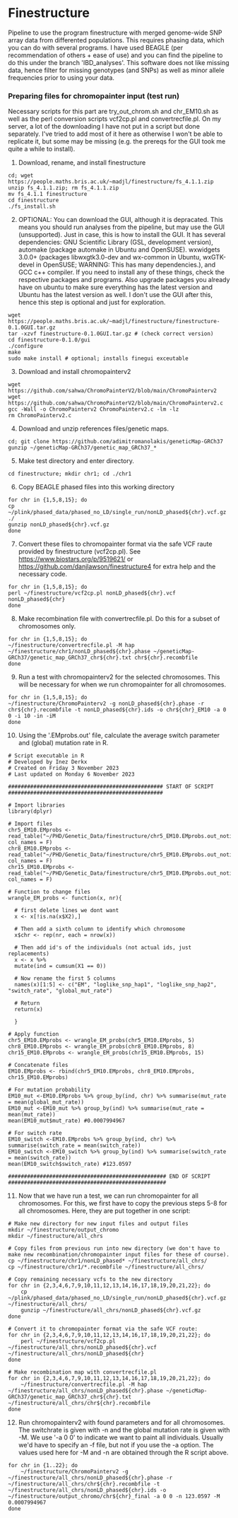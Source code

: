 # Finestructure 
Pipeline to use the program finestructure with merged genome-wide SNP array data from differented populations. This requires phasing data, which you can do with several programs. I have used BEAGLE (per recommendation of others + ease of use) and you can find the pipeline to do this under the branch 'IBD_analyses'. This software does not like missing data, hence filter for missing genotypes (and SNPs) as well as minor allele frequencies prior to using your data. 

### Preparing files for chromopainter input (test run)
Necessary scripts for this part are try_out_chrom.sh and chr_EM10.sh as well as the perl conversion scripts vcf2cp.pl and convertrecfile.pl. On my server, a lot of the downloading I have not put in a script but done separately. I've tried to add most of it here as otherwise I won't be able to replicate it, but some may be missing (e.g. the prereqs for the GUI took me quite a while to install). 

1. Download, rename, and install finestructure
```
cd; wget https://people.maths.bris.ac.uk/~madjl/finestructure/fs_4.1.1.zip
unzip fs_4.1.1.zip; rm fs_4.1.1.zip
mv fs_4.1.1 finestructure
cd finestructure
./fs_install.sh
```

2. OPTIONAL: You can download the GUI, although it is depracated. This means you should run analyses from the pipeline, but may use the GUI (unsupported). Just in case, this is how to install the GUI. It has several dependencies: GNU Scientific Library (GSL, development version), automake (package automake in Ubuntu and OpenSUSE). wxwidgets 3.0.0+ (packages libwxgtk3.0-dev and wx-common in Ubuntu, wxGTK-devel in OpenSUSE; WARNING: This has many dependencies.), and GCC c++ compiler. If you need to install any of these things, check the respective packages and programs. Also upgrade packages you already have on ubuntu to make sure everything has the latest version and Ubuntu has the latest version as well. I don't use the GUI after this, hence this step is optional and just for exploration. 
```
wget https://people.maths.bris.ac.uk/~madjl/finestructure/finestructure-0.1.0GUI.tar.gz
tar -xzvf finestructure-0.1.0GUI.tar.gz # (check correct version)
cd finestructure-0.1.0/gui
./configure
make
sudo make install # optional; installs finegui exceutable
```

3. Download and install chromopainterv2
```
wget https://github.com/sahwa/ChromoPainterV2/blob/main/ChromoPainterv2
wget https://github.com/sahwa/ChromoPainterV2/blob/main/ChromoPainterv2.c
gcc -Wall -o ChromoPainterv2 ChromoPainterv2.c -lm -lz
rm ChromoPainterv2.c
```

4. Download and unzip references files/genetic maps. 
```
cd; git clone https://github.com/adimitromanolakis/geneticMap-GRCh37
gunzip ~/geneticMap-GRCh37/genetic_map_GRCh37_*
```

5. Make test directory and enter directory. 
```
cd finestructure; mkdir chr1; cd ./chr1
```

6. Copy BEAGLE phased files into this working directory
```
for chr in {1,5,8,15}; do
cp ~/plink/phased_data/phased_no_LD/single_run/nonLD_phased${chr}.vcf.gz ./
gunzip nonLD_phased${chr}.vcf.gz
done
```

7. Convert these files to chromopainter format via the safe VCF raute provided by finestructure (vcf2cp.pl). See https://www.biostars.org/p/9519621/ or https://github.com/danjlawson/finestructure4 for extra help and the necessary code. 
```
for chr in {1,5,8,15}; do
perl ~/finestructure/vcf2cp.pl nonLD_phased${chr}.vcf nonLD_phased${chr}
done
```

8. Make recombination file with convertrecfile.pl. Do this for a subset of chromosomes only.
```
for chr in {1,5,8,15}; do
~/finestructure/convertrecfile.pl -M hap ~/finestructure/chr1/nonLD_phased${chr}.phase ~/geneticMap-GRCh37/genetic_map_GRCh37_chr${chr}.txt chr${chr}.recombfile 
done
```

9. Run a test with chromopainterv2 for the selected chromosomes. This will be necessary for when we run chromopainter for all chromosomes. 
```
for chr in {1,5,8,15}; do
~/finestructure/ChromoPainterv2 -g nonLD_phased${chr}.phase -r chr${chr}.recombfile -t nonLD_phased${chr}.ids -o chr${chr}_EM10 -a 0 0 -i 10 -in -iM
done
```

10. Using the '.EMprobs.out' file, calculate the average switch parameter and (global) mutation rate in R.
```
# Script executable in R
# Developed by Inez Derkx
# Created on Friday 3 November 2023
# Last updated on Monday 6 November 2023

################################################# START OF SCRIPT #################################################

# Import libraries
library(dplyr)

# Import files
chr5_EM10.EMprobs <- read_table("~/PHD/Genetic_Data/finestructure/chr5_EM10.EMprobs.out_notitle", col_names = F)
chr8_EM10.EMprobs <- read_table("~/PHD/Genetic_Data/finestructure/chr5_EM10.EMprobs.out_notitle", col_names = F)
chr15_EM10.EMprobs <- read_table("~/PHD/Genetic_Data/finestructure/chr5_EM10.EMprobs.out_notitle", col_names = F)

# Function to change files
wrangle_EM_probs <- function(x, nr){
  
  # first delete lines we dont want
  x <- x[!is.na(x$X2),]
  
  # Then add a sixth column to identify which chromosome
  x$chr <- rep(nr, each = nrow(x))
  
  # Then add id's of the individuals (not actual ids, just replacements)
  x <- x %>%
  mutate(ind = cumsum(X1 == 0))
  
  # Now rename the first 5 columns
  names(x)[1:5] <- c("EM", "loglike_snp_hap1", "loglike_snp_hap2", "switch_rate", "global_mut_rate")
  
  # Return
  return(x)
  
  }

# Apply function
chr5_EM10.EMprobs <- wrangle_EM_probs(chr5_EM10.EMprobs, 5)
chr8_EM10.EMprobs <- wrangle_EM_probs(chr8_EM10.EMprobs, 8)
chr15_EM10.EMprobs <- wrangle_EM_probs(chr15_EM10.EMprobs, 15)

# Concatenate files
EM10.EMprobs <- rbind(chr5_EM10.EMprobs, chr8_EM10.EMprobs, chr15_EM10.EMprobs)

# For mutation probability
EM10_mut <-EM10.EMprobs %>% group_by(ind, chr) %>% summarise(mut_rate = mean(global_mut_rate))
EM10_mut <-EM10_mut %>% group_by(ind) %>% summarise(mut_rate = mean(mut_rate))
mean(EM10_mut$mut_rate) #0.0007994967

# For switch rate
EM10_switch <-EM10.EMprobs %>% group_by(ind, chr) %>% summarise(switch_rate = mean(switch_rate))
EM10_switch <-EM10_switch %>% group_by(ind) %>% summarise(switch_rate = mean(switch_rate))
mean(EM10_switch$switch_rate) #123.0597

################################################## END OF SCRIPT ##################################################
```

11. Now that we have run a test, we can run chromopainter for all chromosomes. For this, we first have to copy the previous steps 5-8 for all chromosomes. Here, they are put together in one script:
```
# Make new directory for new input files and output files
mkdir ~/finestructure/output_chromo
mkdir ~/finestructure/all_chrs

# Copy files from previous run into new directory (we don't have to make new recombination/chromopainter input files for these of course). 
cp ~/finestructure/chr1/nonLD_phased* ~/finestructure/all_chrs/
cp ~/finestructure/chr1/*.recombfile ~/finestructure/all_chrs/

# Copy remaining necessary vcfs to the new directory
for chr in {2,3,4,6,7,9,10,11,12,13,14,16,17,18,19,20,21,22}; do
	cp ~/plink/phased_data/phased_no_LD/single_run/nonLD_phased${chr}.vcf.gz ~/finestructure/all_chrs/
	gunzip ~/finestructure/all_chrs/nonLD_phased${chr}.vcf.gz
done

# Convert it to chromopainter format via the safe VCF route:
for chr in {2,3,4,6,7,9,10,11,12,13,14,16,17,18,19,20,21,22}; do
	perl ~/finestructure/vcf2cp.pl ~/finestructure/all_chrs/nonLD_phased${chr}.vcf ~/finestructure/all_chrs/nonLD_phased${chr}
done

# Make recombination map with convertrecfile.pl
for chr in {2,3,4,6,7,9,10,11,12,13,14,16,17,18,19,20,21,22}; do
	~/finestructure/convertrecfile.pl -M hap ~/finestructure/all_chrs/nonLD_phased${chr}.phase ~/geneticMap-GRCh37/genetic_map_GRCh37_chr${chr}.txt ~/finestructure/all_chrs/chr${chr}.recombfile
done
```

12. Run chromopainterv2 with found parameters and for all chromosomes. The switchrate is given with -n and the global mutation rate is given with -M. We use '-a 0 0' to indicate we want to paint all individuals. Usually we'd have to specify an -f file, but not if you use the -a option. The values used here for -M and -n are obtained through the R script above. 
```
for chr in {1..22}; do
	~/finestructure/ChromoPainterv2 -g ~/finestructure/all_chrs/nonLD_phased${chr}.phase -r ~/finestructure/all_chrs/chr${chr}.recombfile -t ~/finestructure/all_chrs/nonLD_phased${chr}.ids -o ~/finestructure/output_chromo/chr${chr}_final -a 0 0 -n 123.0597 -M 0.0007994967
done
```






